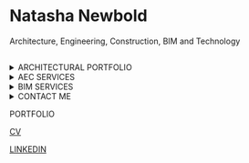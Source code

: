 # Natasha Newbold
Architecture, Engineering, Construction, BIM and Technology

##

<details>
<summary>ARCHITECTURAL PORTFOLIO</summary>
  <p><br>
</details>

<details>
<summary>AEC SERVICES</summary>
  <p><br>
</details>

<details>
<summary>BIM SERVICES</summary>
  <p><br>
</details>

<details>
<summary>CONTACT ME</summary>
  <p>You can reach me at natashanewboldlondon@gmail.com<br>
</details>

PORTFOLIO

[CV]()

[LINKEDIN](https://www.linkedin.com/in/natasha-newbold/)

